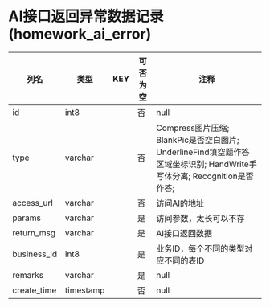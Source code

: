 # AI接口返回异常数据记录(homework_ai_error)
| 列名   | 类型   | KEY  | 可否为空 | 注释   |
| ---- | ---- | ---- | ---- | ---- |
|id|int8||否|null|
|type|varchar||否|Compress图片压缩; BlankPic是否空白图片; UnderlineFind填空题作答区域坐标识别; HandWrite手写体分离; Recognition是否作答;|
|access_url|varchar||否|访问AI的地址|
|params|varchar||是|访问参数，太长可以不存|
|return_msg|varchar||是|AI接口返回数据|
|business_id|int8||是|业务ID，每个不同的类型对应不同的表ID|
|remarks|varchar||是|null|
|create_time|timestamp||否|null|
